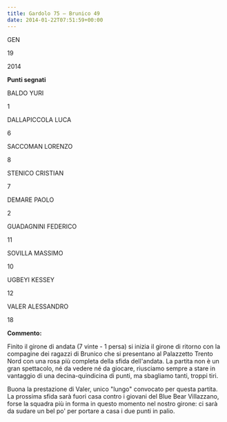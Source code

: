 ```yaml
---
title: Gardolo 75 – Brunico 49
date: 2014-01-22T07:51:59+00:00
---
```

GEN

19

2014

**Punti segnati**

BALDO YURI

1

DALLAPICCOLA LUCA

6

SACCOMAN LORENZO

8

STENICO CRISTIAN

7

DEMARE PAOLO

2

GUADAGNINI FEDERICO

11

SOVILLA MASSIMO

10

UGBEYI KESSEY

12

VALER ALESSANDRO

18

**Commento:**

Finito il girone di andata (7 vinte - 1 persa) si inizia il girone di ritorno con la compagine dei ragazzi di Brunico che si presentano al Palazzetto Trento Nord con una rosa più completa della sfida dell'andata. La partita non è un gran spettacolo, né da vedere né da giocare, riusciamo sempre a stare in vantaggio di una decina-quindicina di punti, ma sbagliamo tanti, troppi tiri.

Buona la prestazione di Valer, unico "lungo" convocato per questa partita. La prossima sfida sarà fuori casa contro i giovani del Blue Bear Villazzano, forse la squadra più in forma in questo momento nel nostro girone: ci sarà da sudare un bel po' per portare a casa i due punti in palio.